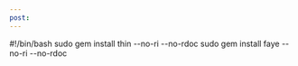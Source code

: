 ```yaml
---
post: 
---
```


#!/bin/bash
sudo gem install thin --no-ri --no-rdoc
sudo gem install faye --no-ri --no-rdoc
```

